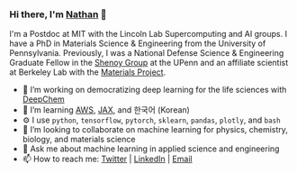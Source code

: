 ### Hi there, I'm [Nathan](https://ncfrey.github.io/) 👋


I'm a Postdoc at MIT with the Lincoln Lab Supercomputing and AI groups. I have a PhD in Materials Science & Engineering from the University of Pennsylvania. Previously, I was a National Defense Science & Engineering Graduate Fellow in the [Shenoy Group](http://shenoy.seas.upenn.edu/) at the UPenn and an affiliate scientist at Berkeley Lab with the [Materials Project](https://materialsproject.org/about).

- 🔭 I’m working on democratizing deep learning for the life sciences with [DeepChem](https://github.com/deepchem/deepchem)
- 🌱 I’m learning [AWS](https://aws.amazon.com/), [JAX](https://github.com/google/jax), and 한국어 (Korean)
- ⚙️ I use `python`, `tensorflow`, `pytorch`, `sklearn`, `pandas`, `plotly`, and `bash` 
- 👯 I’m looking to collaborate on machine learning for physics, chemistry, biology, and materials science
- 💬 Ask me about machine learning in applied science and engineering
- 📫 How to reach me: [Twitter](https://twitter.com/nc_frey) | [LinkedIn](https://linkedin.com/in/ncfrey) | [Email](n.frey@seas.upenn.edu)
